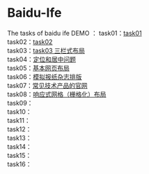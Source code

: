 # Baidu-Ife
The tasks of baidu ife
DEMO ：
  task01：<a href="http://littleroczhang.github.io/Baidu-Ife/Task1/task%2001/task01.html" target="_blank">task01</a><br>
  task02：<a href="http://littleroczhang.github.io/Baidu-Ife/Task1/task%2002/task02.html" target="_blank">task02</a><br>
  task03：<a href="http://littleroczhang.github.io/Baidu-Ife/Task1/task03/task03.html" target="_blank">task03 三栏式布局</a><br>
  task04：<a href="http://littleroczhang.github.io/Baidu-Ife/Task1/task04/task04.html" target="_blank">定位和居中问题</a><br>
  task05：<a href="http://littleroczhang.github.io/Baidu-Ife/Task1/task05/task05.html" target="_blank">基本网页布局</a><br>
  task06：<a href="http://littleroczhang.github.io/Baidu-Ife/Task1/task06/task06.html" target="_blank">模拟报纸杂志排版</a><br>
  task07：<a href="http://littleroczhang.github.io/Baidu-Ife/Task1/task07/task07.html" target="_blank">常见技术产品的官网</a><br>
  task08：<a href="http://littleroczhang.github.io/Baidu-Ife/Task1/task08/task08.html" target="_blank">响应式网格（栅格化）布局</a><br>
  task09：<a href="" target="_blank"></a><br>
  task10：<a href="" target="_blank"></a><br>
  task11：<a href="" target="_blank"></a><br>
  task12：<a href="" target="_blank"></a><br>
  task13：<a href="" target="_blank"></a><br>
  task14：<a href="" target="_blank"></a><br>
  task15：<a href="" target="_blank"></a><br>
  task16：<a href="" target="_blank"></a><br>

